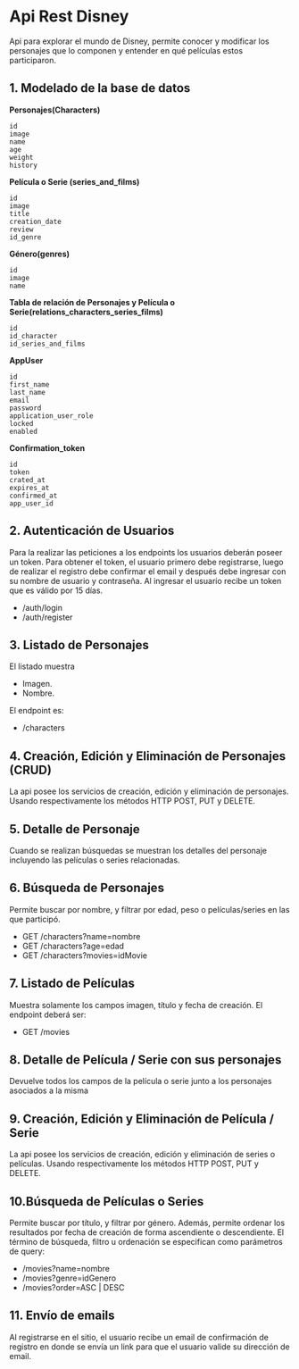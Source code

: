 # Api Rest Disney

Api para explorar el mundo de Disney, permite conocer y modificar los personajes que lo componen y entender en qué películas estos participaron.



## 1. Modelado de la base de datos

**Personajes(Characters)**

```
id
image
name
age
weight
history
```
**Película o Serie (series_and_films)**

```
id
image
title
creation_date
review
id_genre
```

**Género(genres)**

```
id
image
name
```
**Tabla de relación de Personajes y Película o Serie(relations_characters_series_films)**

```
id
id_character
id_series_and_films
```

**AppUser**

```
id
first_name
last_name
email
password
application_user_role
locked
enabled
```
**Confirmation_token**

```
id
token
crated_at
expires_at
confirmed_at
app_user_id
```

## 2. Autenticación de Usuarios

Para la realizar las peticiones a los endpoints los usuarios deberán poseer un token. Para obtener el token, el usuario primero debe registrarse, luego de realizar el registro debe confirmar el email y después debe ingresar con su nombre de usuario y contraseña. Al ingresar el usuario recibe un token que es válido por 15 días.

* /auth/login
* /auth/register

## 3. Listado de Personajes
El listado muestra
* Imagen.
* Nombre.

El endpoint es:
* /characters

## 4. Creación, Edición y Eliminación de Personajes (CRUD)
La api posee los servicios de creación, edición y eliminación de personajes. Usando respectivamente los métodos HTTP POST, PUT y DELETE.

## 5. Detalle de Personaje
Cuando se realizan búsquedas se muestran los detalles del personaje incluyendo las películas o series relacionadas.

## 6. Búsqueda de Personajes
Permite buscar por nombre, y filtrar por edad, peso o películas/series en las que participó.

* GET /characters?name=nombre
* GET /characters?age=edad
* GET /characters?movies=idMovie

## 7. Listado de Películas
Muestra solamente los campos imagen, título y fecha de creación.
El endpoint deberá ser:
* GET /movies

## 8. Detalle de Película / Serie con sus personajes
Devuelve todos los campos de la película o serie junto a los personajes asociados a la misma
## 9. Creación, Edición y Eliminación de Película / Serie
La api posee los servicios de creación, edición y eliminación de series o películas. Usando respectivamente los métodos HTTP POST, PUT y DELETE.
## 10.Búsqueda de Películas o Series
Permite buscar por título, y filtrar por género. Además, permite ordenar los resultados por
fecha de creación de forma ascendiente o descendiente.
El término de búsqueda, filtro u ordenación se especifican como parámetros de query:

* /movies?name=nombre
* /movies?genre=idGenero
* /movies?order=ASC | DESC

## 11. Envío de emails
Al registrarse en el sitio, el usuario recibe un email de confirmación de registro en donde se envía un link para que el usuario valide su dirección de email.